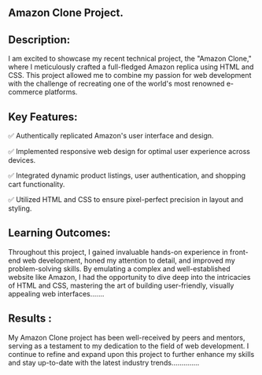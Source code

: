 ## Amazon Clone Project.

## Description:
I am excited to showcase my recent technical project, the "Amazon Clone," where I meticulously crafted a full-fledged Amazon replica using HTML and CSS. This project allowed me to combine my passion for web development with the challenge of recreating one of the world's most renowned e-commerce platforms.

## Key Features:
✅ Authentically replicated Amazon's user interface and design.

✅ Implemented responsive web design for optimal user experience across devices.

✅ Integrated dynamic product listings, user authentication, and shopping cart functionality.

✅ Utilized HTML and CSS to ensure pixel-perfect precision in layout and styling.

## Learning Outcomes:
Throughout this project, I gained invaluable hands-on experience in front-end web development, honed my attention to detail, and improved my problem-solving skills. By emulating a complex and well-established website like Amazon, I had the opportunity to dive deep into the intricacies of HTML and CSS, mastering the art of building user-friendly, visually appealing web interfaces.......

## Results :
My Amazon Clone project has been well-received by peers and mentors, serving as a testament to my dedication to the field of web development. I continue to refine and expand upon this project to further enhance my skills and stay up-to-date with the latest industry trends..............
